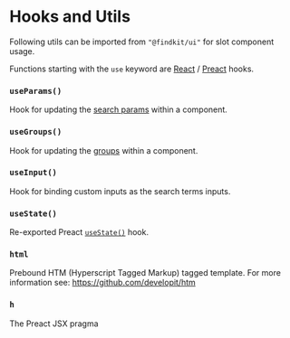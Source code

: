 # Hooks and Utils

Following utils can be imported from `"@findkit/ui"` for slot component usage.

Functions starting with the `use` keyword are [React](https://reactjs.org/docs/hooks-intro.html) / [Preact](https://preactjs.com/guide/v10/hooks/) hooks.

### `useParams()`

Hook for updating the [search params](/ui/options/params) within a component.

### `useGroups()`

Hook for updating the [groups](/ui/groups) within a component.

### `useInput()`

Hook for binding custom inputs as the search terms inputs.

### `useState()`

Re-exported Preact [`useState()`](https://preactjs.com/guide/v10/hooks/#usestate) hook.

### `html`

Prebound HTM (Hyperscript Tagged Markup) tagged template. For more information see: <https://github.com/developit/htm>

### `h`

The Preact JSX pragma
